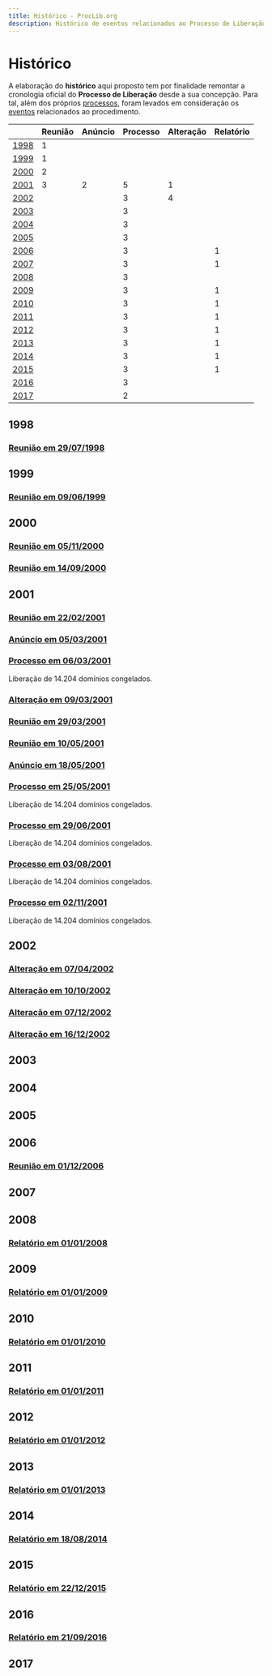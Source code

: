 ```yaml
---
title: Histórico - ProcLib.org
description: Histórico de eventos relacionados ao Processo de Liberação de domínios realizado pelo Registro.br no Brasil
---
```


# Histórico

A elaboração do **histórico** aqui proposto tem por finalidade remontar a cronologia oficial do **Processo de Liberação** desde a sua concepção. Para tal, além dos próprios [processos](/processos/), foram levados em consideração os [eventos](/eventos/) relacionados ao procedimento.

|               | Reunião | Anúncio | Processo | Alteração | Relatório |
| :------------ | :------ | :------ | :------- | :-------- | :-------- |
| [1998](#1998) | 1       |         |          |           |           |
| [1999](#1999) | 1       |         |          |           |           |
| [2000](#2000) | 2       |         |          |           |           |
| [2001](#2001) | 3       | 2       | 5        | 1         |           |
| [2002](#2002) |         |         | 3        | 4         |           |
| [2003](#2003) |         |         | 3        |           |           |
| [2004](#2004) |         |         | 3        |           |           |
| [2005](#2005) |         |         | 3        |           |           |
| [2006](#2006) |         |         | 3        |           | 1         |
| [2007](#2007) |         |         | 3        |           | 1         |
| [2008](#2008) |         |         | 3        |           |           |
| [2009](#2009) |         |         | 3        |           | 1         |
| [2010](#2010) |         |         | 3        |           | 1         |
| [2011](#2011) |         |         | 3        |           | 1         |
| [2012](#2012) |         |         | 3        |           | 1         |
| [2013](#2013) |         |         | 3        |           | 1         |
| [2014](#2014) |         |         | 3        |           | 1         |
| [2015](#2015) |         |         | 3        |           | 1         |
| [2016](#2016) |         |         | 3        |           |           |
| [2017](#2017) |         |         | 2        |           |           |


## 1998

### [Reunião em 29/07/1998](/eventos/reuniao/1998-07-29/)

## 1999

### [Reunião em 09/06/1999](/eventos/reuniao/1999-06-09/)

## 2000

### [Reunião em 05/11/2000](/eventos/reuniao/2000-05-11/)

### [Reunião em 14/09/2000](/eventos/reuniao/2000-09-14/)

## 2001

### [Reunião em 22/02/2001](/eventos/reuniao/2001-02-22/)

### [Anúncio em 05/03/2001](/eventos/anuncio/2001-03-05/)

### [Processo em 06/03/2001](/processos/2001-a/)
Liberação de 14.204 domínios congelados.

### [Alteração em 09/03/2001](/eventos/alteracao/2001-03-09/)

### [Reunião em 29/03/2001](/eventos/reuniao/2001-03-29/)

### [Reunião em 10/05/2001](/eventos/reuniao/2001-05-10/)

### [Anúncio em 18/05/2001](/eventos/anuncio/2001-05-18/)

### [Processo em 25/05/2001](/processos/2001-b/)
Liberação de 14.204 domínios congelados.

### [Processo em 29/06/2001](/processos/2001-c/)
Liberação de 14.204 domínios congelados.

### [Processo em 03/08/2001](/processos/2001-d/)
Liberação de 14.204 domínios congelados.

### [Processo em 02/11/2001](/processos/2001-e/)
Liberação de 14.204 domínios congelados.

## 2002

### [Alteração em 07/04/2002](/eventos/alteracao/2002-04-07/)

### [Alteração em 10/10/2002](/eventos/alteracao/2002-10-10/)

### [Alteração em 07/12/2002](/eventos/alteracao/2002-12-07/)

### [Alteração em 16/12/2002](/eventos/alteracao/2002-12-16/)

## 2003

## 2004

## 2005

## 2006

### [Reunião em 01/12/2006](/eventos/reuniao/2006-12-01/)

## 2007

## 2008

### [Relatório em 01/01/2008](/eventos/relatorio/2006-2007/)

## 2009

### [Relatório em 01/01/2009](/eventos/relatorio/2008/)

## 2010

### [Relatório em 01/01/2010](/eventos/relatorio/2009/)

## 2011

### [Relatório em 01/01/2011](/eventos/relatorio/2010/)

## 2012

### [Relatório em 01/01/2012](/eventos/relatorio/2011/)

## 2013

### [Relatório em 01/01/2013](/eventos/relatorio/2012/)

## 2014

### [Relatório em 18/08/2014](/eventos/relatorio/2013/)

## 2015

### [Relatório em 22/12/2015](/eventos/relatorio/2014/)

## 2016

### [Relatório em 21/09/2016](/eventos/relatorio/2015/)

## 2017
